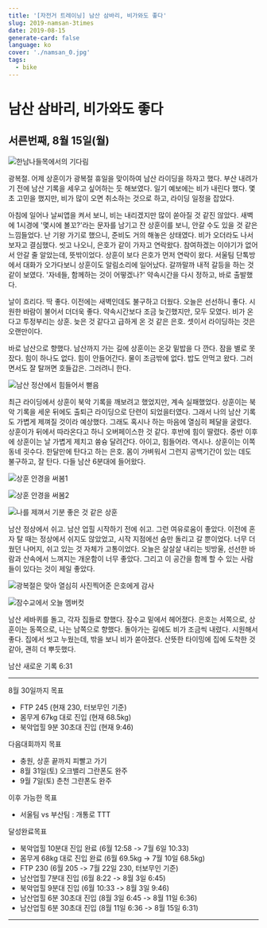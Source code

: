 ```yaml
---
title: '[자전거 트레이닝] 남산 삼바리, 비가와도 좋다'
slug: 2019-namsan-3times
date: 2019-08-15
generate-card: false
language: ko
cover: './namsan_0.jpg'
tags:
  - bike
---
```


# 남산 삼바리, 비가와도 좋다

## 서른번째, 8월 15일(월)

![한남나들목에서의 기다림](./namsan_1.jpg)

광복절. 어제 상훈이가 광복절 휴일을 맞이하여 남산 라이딩을 하자고 했다. 부산 내려가기 전에 남산 기록을 세우고 싶어하는 듯 해보였다. 일기 예보에는 비가 내린다 했다. 몇 초 고민을 했지만, 비가 많이 오면 취소하는 것으로 하고, 라이딩 일정을 잡았다.

아침에 일어나 날씨앱을 켜서 보니, 비는 내리겠지만 많이 쏟아질 것 같진 않았다. 새벽에 1시경에 '몇시에 볼꼬?'라는 문자를 남기고 잔 상훈이를 보니, 안갈 수도 있을 것 같은 느낌들었다. 난 기왕 가기로 했으니, 준비도 거의 해놓은 상태였다. 비가 오더라도 나서보자고 결심했다. 씻고 나오니, 은호가 같이 가자고 연락왔다. 참여하겠는 이야기가 없어서 안갈 줄 알았는데, 뜻밖이었다. 상훈이 보다 은호가 먼저 연락이 왔다. 서울팀 단톡방에서 대화가 오가다보니 상훈이도 알림소리에 일어났다. 갈까말까 내적 갈등을 하는 것 같이 보였다. '자네들, 함께하는 것이 어떻겠나?' 약속시간을 다시 정하고, 바로 출발했다.

날이 흐리다. 딱 좋다. 이전에는 새벽인데도 불구하고 더웠다. 오늘은 선선하니 좋다. 시원한 바람이 불어서 더더욱 좋다. 약속시간보다 조금 늦긴했지만, 모두 모였다. 비가 온다고 투정부리는 상훈. 늦은 것 같다고 급하게 온 것 같은 은호. 셋이서 라이딩하는 것은 오랜만이다.

바로 남산으로 향했다. 남산까지 가는 길에 상훈이는 온갖 밑밥을 다 깐다. 잠을 별로 못잤다. 힘이 하나도 없다. 힘이 안들어간다. 물이 조금밖에 없다. 밥도 안먹고 왔다. 그러면서도 잘 탈꺼면 호들갑은. 그러려니 한다.

![남산 정산에서 힘들어서 뻗음](./namsan_2.jpg)

최근 라이딩에서 상훈이 북악 기록을 깨보려고 했었지만, 계속 실패했었다. 상훈이는 북악 기록을 세운 뒤에도 출퇴근 라이딩으로 단련이 되었을터였다. 그래서 나의 남산 기록도 가볍게 제껴질 것이라 예상했다. 그래도 혹시나 하는 마음에 열심히 페달을 굴렸다. 상훈이가 뒤에서 따라온다고 하니 오버페이스한 것 같다. 후반에 힘이 딸렸다. 중반 이후에 상훈이는 날 가볍게 제치고 쓩슝 달려간다. 아이고, 힘들어라. 역시나. 상훈이는 이쪽 동네 굇수다. 한달만에 탄다고 하는 은호. 몸이 가벼워서 그런지 공백기간이 있는 데도 불구하고, 잘 탄다. 다들 남산 6분대에 들어왔다.

![상훈 안경을 써봄1](./namsan_3.jpg)

![상훈 안경을 써봄2](./namsan_4.jpg)

![나를 제껴서 기분 좋은 것 같은 상훈](./namsan_5_1.jpg)

남산 정상에서 쉬고. 남산 업힐 시작하기 전에 쉬고. 그런 여유로움이 좋았다.
이전에 혼자 탈 때는 정상에서 쉬지도 않았었고, 시작 지점에선 숨만 돌리고 갈 뿐이었다. 너무 더웠던 나머지, 쉬고 있는 것 자체가 고통이었다.
오늘은 살살살 내리는 빗방울, 선선한 바람과 산속에서 느껴지는 개운함이 너무 좋았다. 그리고 이 공간을 함께 할 수 있는 사람들이 있다는 것이 제일 좋았다.

![광복절은 맞아 열심히 사진찍어준 은호에게 감사](./namsan_6.jpg)

![잠수교에서 오늘 멤버컷](./namsan_7.jpg)

남산 세바퀴를 돌고, 각자 집들로 향했다. 잠수교 밑에서 헤어졌다. 은호는 서쪽으로, 상훈이는 동쪽으로, 나는 남쪽으로 향했다. 돌아가는 길에도 비가 조금씩 내렸다. 시원해서 좋다.
집에서 씻고 누웠는데, 밖을 보니 비가 쏟아졌다. 산뜻한 타이밍에 집에 도착한 것 같아, 괜히 더 뿌듯했다.

남산 새로운 기록 6:31

---

8월 30일까지 목표

- FTP 245 (현재 230, 터보무인 기준)
- 몸무게 67kg 대로 진입 (현재 68.5kg)
- 북악업힐 9분 30초대 진입 (현재 9:46)

다음대회까지 목표

- 충원, 상훈 끝까지 피빨고 가기
- 8월 31일(토) 오크밸리 그란폰도 완주
- 9월 7일(토) 춘천 그란폰도 완주

이후 가능한 목표

- 서울팀 vs 부산팀 : 개통로 TTT

달성완료목표

- 북악업힐 10분대 진입 완료 (6월 12:58 -> 7월 6일 10:33)
- 몸무게 68kg 대로 진입 완료 (6월 69.5kg -> 7월 10일 68.5kg)
- FTP 230 (6월 205 -> 7월 22일 230, 터보무인 기준)
- 남산업힐 7분대 진입 (6월 8:22 -> 8월 3일 6:45)
- 북악업힐 9분대 진입 (6월 10:33 -> 8월 3일 9:46)
- 남산업힐 6분 30초대 진입 (8월 3일 6:45 -> 8월 11일 6:36)
- 남산업힐 6분 30초대 진입 (8월 11일 6:36 -> 8월 15일 6:31)

---
